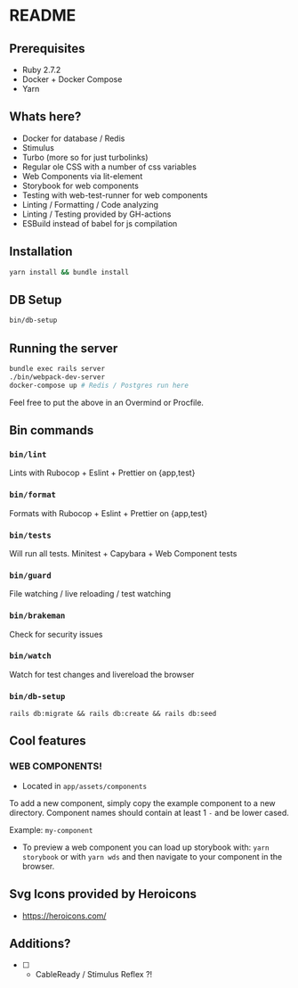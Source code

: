 # README

## Prerequisites

- Ruby 2.7.2
- Docker + Docker Compose
- Yarn

## Whats here?

- Docker for database / Redis
- Stimulus
- Turbo (more so for just turbolinks)
- Regular ole CSS with a number of css variables
- Web Components via lit-element
- Storybook for web components
- Testing with web-test-runner for web components
- Linting / Formatting / Code analyzing
- Linting / Testing provided by GH-actions
- ESBuild instead of babel for js compilation

## Installation

```bash
yarn install && bundle install
```

## DB Setup

```bash
bin/db-setup
```

## Running the server

```bash
bundle exec rails server
./bin/webpack-dev-server
docker-compose up # Redis / Postgres run here
```

Feel free to put the above in an Overmind or Procfile.

## Bin commands

### `bin/lint`

Lints with Rubocop + Eslint + Prettier on {app,test}

### `bin/format`

Formats with Rubocop + Eslint + Prettier on {app,test}

### `bin/tests`

Will run all tests. Minitest + Capybara + Web Component tests

### `bin/guard`

File watching / live reloading / test watching

### `bin/brakeman`

Check for security issues

### `bin/watch`

Watch for test changes and livereload the browser

### `bin/db-setup`

`rails db:migrate && rails db:create && rails db:seed`

## Cool features

### WEB COMPONENTS!
  - Located in `app/assets/components`

  To add a new component, simply copy the example component to a
  new directory. Component names should contain at least 1 `-` and be
  lower cased.

  Example: `my-component`

  - To preview a web component you can load up storybook with:
    `yarn storybook` or with `yarn wds` and then navigate to your
    component in the browser.

## Svg Icons provided by Heroicons

- https://heroicons.com/

## Additions?

- [ ] - CableReady / Stimulus Reflex ?!
